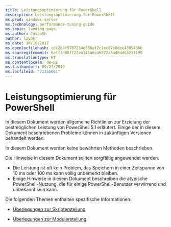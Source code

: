 ```yaml
---
title: Leistungsoptimierung für PowerShell
description: Leistungsoptimierung für PowerShell
ms.prod: windows-server
ms.technology: performance-tuning-guide
ms.topic: landing-page
ms.author: JasonSh
author: lzybkr
ms.date: 10/16/2017
ms.openlocfilehash: cdc284f5787234e586af2c1ec87e8dee4305486b
ms.sourcegitcommit: 6aff3d88ff22ea141a6ea6572a5ad8dd6321f199
ms.translationtype: HT
ms.contentlocale: de-DE
ms.lasthandoff: 09/27/2019
ms.locfileid: "71355061"
---
```

# <a name="performance-tuning-for-powershell"></a>Leistungsoptimierung für PowerShell

In diesem Dokument werden allgemeine Richtlinien zur Erzielung der bestmöglichen Leistung von PowerShell 5.1 erläutert. Einige der in diesem Dokument beschriebenen Probleme können in zukünftigen Versionen behandelt werden.

In diesem Dokument werden keine bewährten Methoden beschrieben.

Die Hinweise in diesem Dokument sollten sorgfältig angewendet werden.
* Die Leistung ist oft kein Problem, das Speichern in einer Zeitspanne von 10 ms oder 100 ms kann völlig unbemerkt bleiben.
* Einige Hinweise in diesem Dokument beschreiben die atypische PowerShell-Nutzung, die für einige PowerShell-Benutzer verwirrend und unbekannt sein kann.

Die folgenden Themen enthalten spezifische Informationen:

-   [Überlegungen zur Skripterstellung](script-authoring-considerations.md)

-   [Überlegungen zur Modulerstellung](module-authoring-considerations.md)